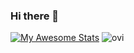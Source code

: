 ### Hi there 👋

<!--
**AminMirabd/AminMirabd** is a ✨ _special_ ✨ repository because its `README.md` (this file) appears on your GitHub profile.

Here are some ideas to get you started:

- 🔭 I’m currently working on ...
- 🌱 I’m currently learning ...
- 👯 I’m looking to collaborate on ...
- 🤔 I’m looking for help with ...
- 💬 Ask me about ...
- 📫 How to reach me: ...
- 😄 Pronouns: ...
- ⚡ Fun fact: ...
-->
[![My Awesome Stats](https://awesome-github-stats.azurewebsites.net/user-stats/AminMirabd?cardType=github&theme=algolia&preferLogin=false)](https://git.io/awesome-stats-card)
<img src="https://github-readme-stats.vercel.app/api/top-langs?username=AminMirabd&show_icons=true&locale=en&layout=compact&theme=chartreuse-dark" alt="ovi" />
